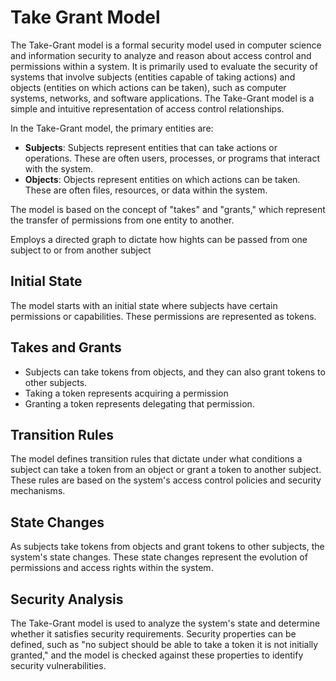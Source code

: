 # Take Grant Model

The Take-Grant model is a formal security model used in computer science and information security to analyze and reason about access control and permissions within a system. It is primarily used to evaluate the security of systems that involve subjects (entities capable of taking actions) and objects (entities on which actions can be taken), such as computer systems, networks, and software applications. The Take-Grant model is a simple and intuitive representation of access control relationships.

In the Take-Grant model, the primary entities are:

- **Subjects**: Subjects represent entities that can take actions or operations. These are often users, processes, or programs that interact with the system.
- **Objects**: Objects represent entities on which actions can be taken. These are often files, resources, or data within the system.

The model is based on the concept of "takes" and "grants," which represent the transfer of permissions from one entity to another. 

Employs a directed graph to dictate how hights can be passed from one subject to or from another subject

## Initial State
The model starts with an initial state where subjects have certain permissions or capabilities. These permissions are represented as tokens.

## Takes and Grants
- Subjects can take tokens from objects, and they can also grant tokens to other subjects.
- Taking a token represents acquiring a permission
- Granting a token represents delegating that permission.
  
## Transition Rules
The model defines transition rules that dictate under what conditions a subject can take a token from an object or grant a token to another subject. These rules are based on the system's access control policies and security mechanisms.
## State Changes
As subjects take tokens from objects and grant tokens to other subjects, the system's state changes. These state changes represent the evolution of permissions and access rights within the system.
## Security Analysis
The Take-Grant model is used to analyze the system's state and determine whether it satisfies security requirements. Security properties can be defined, such as "no subject should be able to take a token it is not initially granted," and the model is checked against these properties to identify security vulnerabilities.

